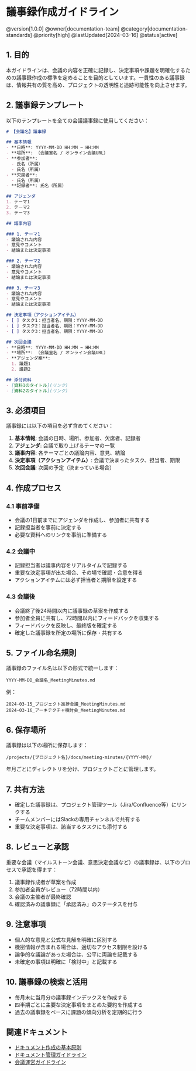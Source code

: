 # 議事録作成ガイドライン

@version[1.0.0]
@owner[documentation-team]
@category[documentation-standards]
@priority[high]
@lastUpdated[2024-03-16]
@status[active]

## 1. 目的

本ガイドラインは、会議の内容を正確に記録し、決定事項や課題を明確化するための議事録作成の標準を定めることを目的としています。一貫性のある議事録は、情報共有の質を高め、プロジェクトの透明性と追跡可能性を向上させます。

## 2. 議事録テンプレート

以下のテンプレートを全ての会議議事録に使用してください：

```markdown
# 【会議名】議事録

## 基本情報
- **日時**: YYYY-MM-DD HH:MM ~ HH:MM
- **場所**: （会議室名 / オンライン会議URL）
- **参加者**: 
  - 氏名（所属）
  - 氏名（所属）
- **欠席者**:
  - 氏名（所属）
- **記録者**: 氏名（所属）

## アジェンダ
1. テーマ1
2. テーマ2
3. テーマ3

## 議事内容

### 1. テーマ1
- 議論された内容
- 意見やコメント
- 結論または決定事項

### 2. テーマ2
- 議論された内容
- 意見やコメント
- 結論または決定事項

### 3. テーマ3
- 議論された内容
- 意見やコメント
- 結論または決定事項

## 決定事項（アクションアイテム）
- [ ] タスク1：担当者名、期限：YYYY-MM-DD
- [ ] タスク2：担当者名、期限：YYYY-MM-DD
- [ ] タスク3：担当者名、期限：YYYY-MM-DD

## 次回会議
- **日時**: YYYY-MM-DD HH:MM ~ HH:MM
- **場所**: （会議室名 / オンライン会議URL）
- **アジェンダ案**:
  1. 議題1
  2. 議題2

## 添付資料
- [資料1のタイトル](リンク)
- [資料2のタイトル](リンク)
```

## 3. 必須項目

議事録には以下の項目を必ず含めてください：

1. **基本情報**: 会議の日時、場所、参加者、欠席者、記録者
2. **アジェンダ**: 会議で取り上げるテーマの一覧
3. **議事内容**: 各テーマごとの議論内容、意見、結論
4. **決定事項（アクションアイテム）**: 会議で決まったタスク、担当者、期限
5. **次回会議**: 次回の予定（決まっている場合）

## 4. 作成プロセス

### 4.1 事前準備
- 会議の1日前までにアジェンダを作成し、参加者に共有する
- 記録担当者を事前に決定する
- 必要な資料へのリンクを事前に準備する

### 4.2 会議中
- 記録担当者は議事内容をリアルタイムで記録する
- 重要な決定事項が出た場合、その場で確認・合意を得る
- アクションアイテムには必ず担当者と期限を設定する

### 4.3 会議後
- 会議終了後24時間以内に議事録の草案を作成する
- 参加者全員に共有し、72時間以内にフィードバックを収集する
- フィードバックを反映し、最終版を確定する
- 確定した議事録を所定の場所に保存・共有する

## 5. ファイル命名規則

議事録のファイル名は以下の形式で統一します：

```
YYYY-MM-DD_会議名_MeetingMinutes.md
```

例：
```
2024-03-15_プロジェクト進捗会議_MeetingMinutes.md
2024-03-16_アーキテクチャ検討会_MeetingMinutes.md
```

## 6. 保存場所

議事録は以下の場所に保存します：

```
/projects/{プロジェクト名}/docs/meeting-minutes/{YYYY-MM}/
```

年月ごとにディレクトリを分け、プロジェクトごとに管理します。

## 7. 共有方法

- 確定した議事録は、プロジェクト管理ツール（Jira/Confluence等）にリンクする
- チームメンバーにはSlackの専用チャンネルで共有する
- 重要な決定事項は、該当するタスクにも添付する

## 8. レビューと承認

重要な会議（マイルストーン会議、意思決定会議など）の議事録は、以下のプロセスで承認を得ます：

1. 議事録作成者が草案を作成
2. 参加者全員がレビュー（72時間以内）
3. 会議の主催者が最終確認
4. 確認済みの議事録に「承認済み」のステータスを付与

## 9. 注意事項

- 個人的な意見と公式な見解を明確に区別する
- 機密情報が含まれる場合は、適切なアクセス制限を設ける
- 論争的な議論があった場合は、公平に両論を記載する
- 未確定の事項は明確に「検討中」と記載する

## 10. 議事録の検索と活用

- 毎月末に当月分の議事録インデックスを作成する
- 四半期ごとに主要な決定事項をまとめた要約を作成する
- 過去の議事録をベースに課題の傾向分析を定期的に行う

## 関連ドキュメント

- [ドキュメント作成の基本原則](./documentation-basic-principles.md)
- [ドキュメント管理ガイドライン](./document-management-guidelines.md)
- [会議運営ガイドライン](./meeting-facilitation-guidelines.md) 